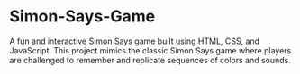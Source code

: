 # Simon-Says-Game
A fun and interactive Simon Says game built using HTML, CSS, and JavaScript. This project mimics the classic Simon Says game where players are challenged to remember and replicate sequences of colors and sounds.
